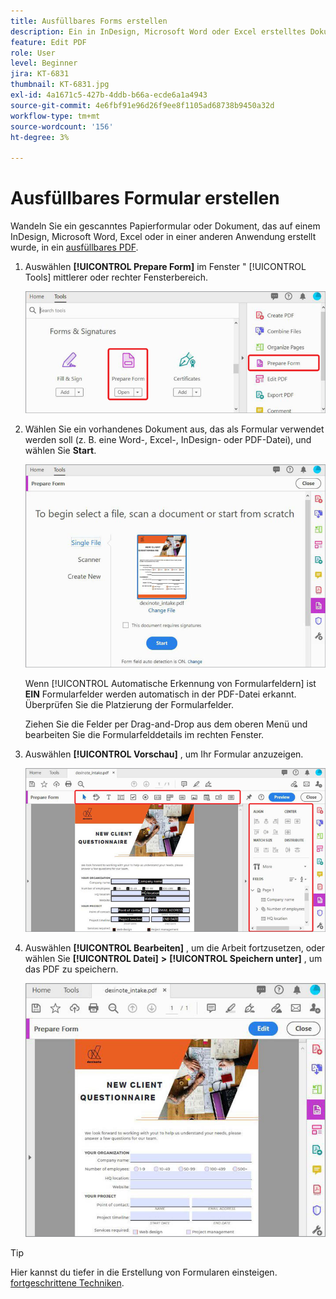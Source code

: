 ```yaml
---
title: Ausfüllbares Forms erstellen
description: Ein in InDesign, Microsoft Word oder Excel erstelltes Dokument in ein ausfüllbares PDF-Formular umwandeln
feature: Edit PDF
role: User
level: Beginner
jira: KT-6831
thumbnail: KT-6831.jpg
exl-id: 4a1671c5-427b-4ddb-b66a-ecde6a1a4943
source-git-commit: 4e6fbf91e96d26f9ee8f1105ad68738b9450a32d
workflow-type: tm+mt
source-wordcount: '156'
ht-degree: 3%

---
```


# Ausfüllbares Formular erstellen

Wandeln Sie ein gescanntes Papierformular oder Dokument, das auf einem InDesign, Microsoft Word, Excel oder in einer anderen Anwendung erstellt wurde, in ein [ausfüllbares PDF](https://www.adobe.com/de/acrobat/online/sign-pdf.html).

1. Auswählen **[!UICONTROL Prepare Form]** im Fenster &quot; [!UICONTROL Tools] mittlerer oder rechter Fensterbereich.

   ![Formularschritt 1](../assets/Form_1.png)

1. Wählen Sie ein vorhandenes Dokument aus, das als Formular verwendet werden soll (z. B. eine Word-, Excel-, InDesign- oder PDF-Datei), und wählen Sie **Start**.

   ![Formularschritt 2](../assets/Form_2.png)

   Wenn [!UICONTROL Automatische Erkennung von Formularfeldern] ist **EIN** Formularfelder werden automatisch in der PDF-Datei erkannt. Überprüfen Sie die Platzierung der Formularfelder.

   Ziehen Sie die Felder per Drag-and-Drop aus dem oberen Menü und bearbeiten Sie die Formularfelddetails im rechten Fenster.

1. Auswählen **[!UICONTROL Vorschau]** , um Ihr Formular anzuzeigen.

   ![Formularschritt 3](../assets/Form_3.png)

1. Auswählen **[!UICONTROL Bearbeiten]** , um die Arbeit fortzusetzen, oder wählen Sie **[!UICONTROL Datei]** **>** **[!UICONTROL Speichern unter]** , um das PDF zu speichern.

   ![Formularschritt 4](../assets/Form_4.png)

>[!TIP]
>
>Hier kannst du tiefer in die Erstellung von Formularen einsteigen. [fortgeschrittene Techniken](../advanced-tasks/advancedforms.md).